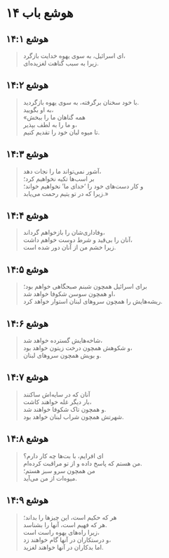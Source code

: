 # هوشع باب ۱۴

## هوشع ۱۴:۱

> ای اسرائیل، به سوی یهوه خدایت بازگرد،  
> زیرا به سبب گناهت لغزیده‌ای.

## هوشع ۱۴:۲

> با خود سخنان برگرفته، به سوی یهوه بازگردید.  
> به او بگویید،  
> «همه گناهان ما را ببخش  
> و ما را به لطف بپذیر،  
> تا میوه لبان خود را تقدیم کنیم.

## هوشع ۱۴:۳

> آشور نمی‌تواند ما را نجات دهد،  
> بر اسب‌ها تکیه نخواهیم کرد؛  
> و کار دست‌های خود را ‘خدای ما’ نخواهیم خواند؛  
> زیرا که در تو یتیم رحمت می‌یابد.»

## هوشع ۱۴:۴

> وفاداری‌شان را بازخواهم گرداند،  
> آنان را بی‌قید و شرط دوست خواهم داشت،  
> زیرا خشم من از آنان دور شده است.

## هوشع ۱۴:۵

> برای اسرائیل همچون شبنم صبحگاهی خواهم بود؛  
> او همچون سوسن شکوفا خواهد شد،  
> ریشه‌هایش را همچون سروهای لبنان استوار خواهد کرد.

## هوشع ۱۴:۶

> شاخه‌هایش گسترده خواهد شد،  
> و شکوهش همچون درخت زیتون خواهد بود،  
> و بویش همچون سروهای لبنان.

## هوشع ۱۴:۷

> آنان که در سایه‌اش ساکنند  
> بار دیگر غله خواهند کاشت،  
> و همچون تاک شکوفا خواهند شد.  
> شهرتش همچون شراب لبنان خواهد بود.

## هوشع ۱۴:۸

> ای افرایم، با بت‌ها چه کار دارم؟  
> من هستم که پاسخ داده و از تو مراقبت کرده‌ام.  
> من همچون سرو سبز هستم؛  
> میوه‌ات از من می‌آید.

## هوشع ۱۴:۹

> هر که حکیم است، این چیزها را بداند؛  
> هر که فهیم است، آنها را بشناسد.  
> زیرا راه‌های یهوه راست است،  
> و درستکاران در آنها گام خواهند زد،  
> اما بدکاران در آنها خواهند لغزید.

